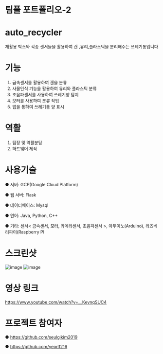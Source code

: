 # 팀플 포트폴리오-2

# auto_recycler

재활용 박스와 각종 센서들을 활용하여 캔 ,유리,플라스틱을 분리해주는 쓰레기통입니다


# 기능
1. 금속센서를 활용하여 캔을 분류 
2. 사물인식 기능을 활용하여 유리와 플라스틱 분류
3. 초음파센서를 사용하여 쓰레기양 탐지
4. 모터를 사용하여 분류 작업
5. 앱을 통하여 쓰레기통 양 표시

# 역활
1. 팀장 및 역활분담
2. 하드웨어 제작


# 사용기술
● 서버: GCP(Google Cloud Platform)

● 웹 서버: Flask

● 데이터베이스: Mysql

● 언어: Java, Python, C++

● 기타: 센서< 금속센서, 모터, 카메라센서, 초음파센서 >, 아두이노(Arduino), 라즈베리파이(Raspberry PI

# 스크린샷

![image](https://user-images.githubusercontent.com/57000871/96544897-6026da80-12e2-11eb-93f3-52bd608f306f.png)
![image](https://user-images.githubusercontent.com/57000871/96544920-6f0d8d00-12e2-11eb-937c-d6f880376fbb.png)


# 영상 링크
https://www.youtube.com/watch?v=__KevnqSUC4

# 프로젝트 참여자

● https://github.com/seulgikim2019

● https://github.com/yeon1216
